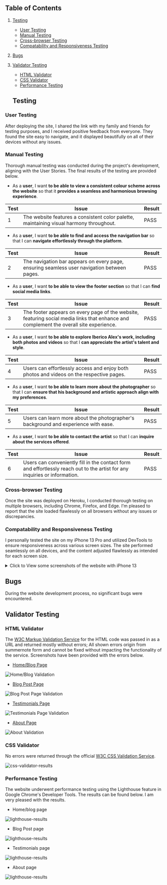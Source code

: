 ## **Table of Contents**

1. [Testing](#testing "Testing")
   - [User Testing](#user-testing "User Testing")
   - [Manual Testing](#manual-testing "Manual Testing")
   - [Cross-browser Testing](#cross-browser-testing "Cross-browser Testing")
   - [Compatability and Responsiveness Testing](#compatability-and-responsiveness-testing "Compatability and Responsiveness Testing")
2. [Bugs](#bugs "Bugs")
3. [Validator Testing](#validator-testing "Validator Testing")
   - [HTML Validator](#html-validator "HTML Validator")    
   - [CSS Validator](#css-validator "CSS Validator")
   - [Performance Testing](#performance-testing "Performance Testing")

    
    ## **Testing**

### **User Testing**
After deploying the site, I shared the link with my family and friends for testing purposes, and I received positive feedback from everyone. They found the site easy to navigate, and it displayed beautifully on all of their devices without any issues.


### **Manual Testing**
Thorough manual testing was conducted during the project's development, aligning with the User Stories. The final results of the testing are provided below.

- As a **user**, I want **to be able to view a consistent colour scheme across the website** so that it **provides a seamless and harmonious browsing experience**.

| **Test** | Issue | Result |
| -------- | ----- | ------ |
| 1        | The website features a consistent color palette, maintaining visual harmony throughout. | PASS   |

- As a **user**, I want **to be able to find and access the navigation bar** so that I can **navigate effortlessly through the platform**.

| **Test** | Issue | Result |
| -------- | ----- | ------ |
| 2        | The navigation bar appears on every page, ensuring seamless user navigation between pages. | PASS   |

- As a **user**, I want **to be able to view the footer section** so that I can **find social media links**.

| **Test** | Issue | Result |
| -------- | ----- | ------ |
| 3        | The footer appears on every page of the website, featuring social media links that enhance and complement the overall site experience. | PASS   |

- As a **user**, I want **to be able to explore Iberico Alex's work, including both photos and videos** so that I  **can appreciate the artist's talent and style**.

| **Test** | Issue | Result |
| -------- | ----- | ------ |
| 4        | Users can effortlessly access and enjoy both photos and videos on the respective pages. | PASS   |

- As a **user**, I want **to be able to learn more about the photographer** so that I can **ensure that his background and artistic approach align with my preferences**.

| **Test** | Issue | Result |
| -------- | ----- | ------ |
| 5        | Users can learn more about the photographer's background and experience with ease. | PASS   |

- As a **user**, I want **to be able to contact the artist** so that I can **inquire about the services offered**.

| **Test** | Issue | Result |
| -------- | ----- | ------ |
| 6        | Users can conveniently fill in the contact form and effortlessly reach out to the artist for any inquiries or information. | PASS   |

### **Cross-browser Testing**

Once the site was deployed on Heroku, I conducted thorough testing on multiple browsers, including Chrome, Firefox, and Edge. I'm pleased to report that the site loaded flawlessly on all browsers without any issues or discrepancies.

### **Compatability and Responsiveness Testing**
I personally tested the site on my iPhone 13 Pro and utilized DevTools to ensure responsiveness across various screen sizes. The site performed seamlessly on all devices, and the content adjusted flawlessly as intended for each screen size.

<details>
<summary>Click to View some screenshots of the website with iPhone 13</summary>

|![iPhone](./images/iPhone1.PNG)|![iPhone](./images/iPhone2.PNG)|![iPhone](./images/iPhone3.PNG)|   |   |
|---|---|---|---|---|
|![iPhone](./images/iPhone4.PNG)|![iPhone](./images/iPhone5.PNG)|![iPhone](./images/iPhone6.PNG)|   |   |
|![iPhone](./images/iPhone7.PNG)|![iPhone](./images/iPhone8.PNG)|![iPhone](./images/iPhone9.PNG)|   |   |
|![iPhone](./images/iPhone10.PNG)|![iPhone](./images/iPhone11.PNG)|![iPhone](./images/iPhone12.PNG)|   |   |
|![iPhone](./images/iPhone13.PNG)|![iPhone](./images/iPhone14.PNG)|![iPhone](./images/iPhone15.PNG)|   |   |
</details>


## **Bugs**
During the website development process, no significant bugs were encountered. 

## **Validator Testing**

### **HTML Validator**

The [W3C Markup Validation Service](https://validator.w3.org/) for the HTML code was passed in as a URL and returned mostly without errors; All shown errors origin from summernote form and cannot be fixed without impacting the functionality of the service. Screenshots have been provided with the errors below.

- [Home/Blog Page](https://validator.w3.org/nu/?doc=https%3A%2F%2Fiberico-alex-blog-5bcad95fbc62.herokuapp.com%2F)

![Home/Blog Validation](./images/HTML-blog-page.png)

- [Blog Post Page](https://validator.w3.org/nu/?doc=https%3A%2F%2Fiberico-alex-blog-5bcad95fbc62.herokuapp.com%2Fcrafting-compelling-lookbooks-trends%2F)

![Blog Post Page Validation](./images/HTML-blog-post-page.png)

- [Testimonials Page](https://validator.w3.org/nu/?doc=https%3A%2F%2Fiberico-alex-blog-5bcad95fbc62.herokuapp.com%2Ftestimonials%2F)

![Testimonials Page Validation](./images/HTML-testimonials-page.png)

- [About Page](https://validator.w3.org/nu/?doc=https%3A%2F%2Fiberico-alex-blog-5bcad95fbc62.herokuapp.com%2Fabout%2F)

![About Validation](./images/HTML-about-page.png)


### **CSS Validator**

No errors were returned through the official [W3C CSS Validation Service](https://jigsaw.w3.org/css-validator/).

![css-validator-results](./images/CSS-validator.png)

### **Performance Testing**

The website underwent performance testing using the Lighthouse feature in Google Chrome's Developer Tools. The results can be found below. I am very pleased with the results.

- Home/blog page

![lighthouse-results](./images/LH-blog-page.png)

- Blog Post page

![lighthouse-results](./images/LH-blog-post-page.png)

- Testimonials page

![lighthouse-results](./images/LH-testimonials-page.png)

- About page

![lighthouse-results](./images/LH-about-page.png)